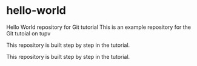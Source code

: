 # hello-world
Hello World repository for Git tutorial
This is an example repository for the Git tutoial on tupv

This repository is built step by step in the tutorial. 

This repository is built step by step in the tutorial. 

